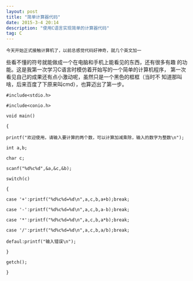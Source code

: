 ```yaml
---
layout: post
title: "简单计算器代码"
date: 2015-3-4 20:14
description: "使用C语言实现简单的计算器代码"
tag: C
---
```

    今天开始正式接触计算机了，以前总感觉代码好神奇，就几个英文加一
些看不懂的符号就能做成一个在电脑和手机上能看见的东西，还有很多有趣
的功能。这是我第一次学习C语言时模仿着开始写的一个简单的计算机程序，
第一次看见自己的成果还有点小激动呢，虽然只是一个黑色的框框（当时不
知道那叫啥，后来百度了下原来叫cmd），也算迈出了第一步。







```
#include<stdio.h>

#include<conio.h>

void main()

{

printf("欢迎使用，请输入要计算的两个数，可以计算加减乘除，输入的数字为整数\n");

int a,b;

char c;

scanf("%d%c%d",&a,&c,&b);

switch(c)

{

case '+':printf("%d%c%d=%d\n",a,c,b,a+b);break;

case '-':printf("%d%c%d=%d\n",a,c,b,a-b);break;

case '*':printf("%d%c%d=%d\n",a,c,b,a*b);break;

case '/':printf("%d%c%d=%d\n",a,c,b,a/b);break;

defaul:printf("输入错误\n");   

}

getch();

}

```

